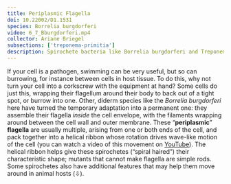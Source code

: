 ```yaml
---
title: Periplasmic Flagella
doi: 10.22002/D1.1531
species: Borrelia burgdorferi
video: 6_7_Bburgdorferi.mp4
collector: Ariane Briegel
subsections: ['treponema-primitia']
description: Spirochete bacteria like Borrelia burgdorferi and Treponema primitia burrow with periplasmic flagella built between the cell wall and outer membrane
---
```


If your cell is a pathogen, swimming can be very useful, but so can burrowing, for instance between cells in host tissue. To do this, why not turn your cell into a corkscrew with the equipment at hand? Some cells do just this, wrapping their flagellum around their body to back out of a tight spot, or burrow into one. Other, diderm species like the *Borrelia burgdorferi* here have turned the temporary adaptation into a permanent one: they assemble their flagella *inside* the cell envelope, with the filaments wrapping around between the cell wall and outer membrane. These “**periplasmic**” **flagella** are usually multiple, arising from one or both ends of the cell, and pack together into a helical ribbon whose rotation drives wave-like motion of the cell (you can watch a video of this movement on [YouTube](https://youtu.be/ODYu--TNPDE)). The helical ribbon helps give these spirochetes (“spiral haired”) their characteristic shape; mutants that cannot make flagella are simple rods. Some spirochetes also have additional features that may help them move around in animal hosts (⇩).

